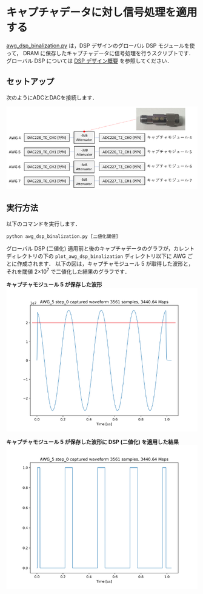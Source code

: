 # キャプチャデータに対し信号処理を適用する

[awg_dsp_binalization.py](./awg_dsp_binalization.py) は，DSP デザインのグローバル DSP モジュールを使って，
DRAM に保存したキャプチャデータに信号処理を行うスクリプトです．
グローバル DSP については [DSP デザイン概要](../../docs/dsp-design.md) を参照してください．

## セットアップ

次のようにADCとDACを接続します．

![セットアップ](../../docs/images/dac_adc_setup-6.png)

## 実行方法

以下のコマンドを実行します．

```
python awg_dsp_binalization.py [二値化閾値]
```

グローバル DSP (二値化) 適用前と後のキャプチャデータのグラフが，カレントディレクトリの下の `plot_awg_dsp_binalization` ディレクトリ以下に AWG ごとに作成されます．
以下の図は，キャプチャモジュール 5 が取得した波形と，それを閾値 2×10<sup>7</sup> で二値化した結果のグラフです．

**キャプチャモジュール 5 が保存した波形**  
![AWG 4 波形スペクトル](images/AWG_5_step_0_captured_org.png)

**キャプチャモジュール 5 が保存した波形に DSP (二値化) を適用した結果**  
![AWG 4 DSP 結果スペクトル](images/AWG_5_step_0_captured_bin.png)
